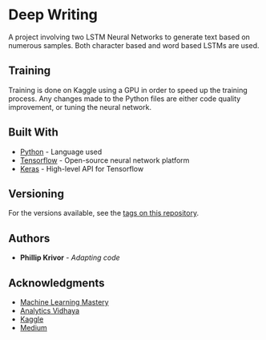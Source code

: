# Deep Writing

A project involving two LSTM Neural Networks to generate text based on numerous samples. Both character based and word based LSTMs are used.

## Training

Training is done on Kaggle using a GPU in order to speed up the training process. Any changes made to the Python files are either code quality improvement, or tuning the neural network.

## Built With

* [Python](https://www.python.org/) - Language used
* [Tensorflow](https://www.tensorflow.org/) - Open-source neural network platform
* [Keras](https://keras.io/) - High-level API for Tensorflow

## Versioning

For the versions available, see the [tags on this repository](https://github.com/PhilKrivor/deepwriting/tags). 

## Authors

* **Phillip Krivor** - *Adapting code* 

## Acknowledgments

* [Machine Learning Mastery](https://machinelearningmastery.com/text-generation-lstm-recurrent-neural-networks-python-keras/)
* [Analytics Vidhaya](https://www.analyticsvidhya.com/blog/2018/03/text-generation-using-python-nlp/)
* [Kaggle](https://www.kaggle.com/shivamb/beginners-guide-to-text-generation-using-lstms)
* [Medium](https://medium.com/coinmonks/word-level-lstm-text-generator-creating-automatic-song-lyrics-with-neural-networks-b8a1617104fb)

